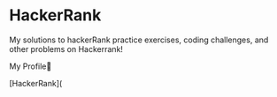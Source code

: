 # HackerRank
My solutions to hackerRank practice exercises, coding challenges, and other problems on Hackerrank!

My Profile:star_struck:

[HackerRank](
